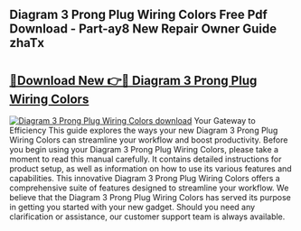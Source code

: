## Diagram 3 Prong Plug Wiring Colors Free Pdf Download - Part-ay8 New Repair Owner Guide zhaTx

# <h2><a href="http://dfo2ci.blite.top/?on=Diagram+3+Prong+Plug+Wiring+Colors">🔗Download New 👉🔴 Diagram 3 Prong Plug Wiring Colors</a></h2>

[![Diagram 3 Prong Plug Wiring Colors download](https://i.imgur.com/lujVjoI.png)](http://dfo2ci.blite.top/?on=Diagram+3+Prong+Plug+Wiring+Colors)
Your Gateway to Efficiency This guide explores the ways your new Diagram 3 Prong Plug Wiring Colors can streamline your workflow and boost productivity. Before you begin using your Diagram 3 Prong Plug Wiring Colors, please take a moment to read this manual carefully. It contains detailed instructions for product setup, as well as information on how to use its various features and capabilities. This innovative Diagram 3 Prong Plug Wiring Colors offers a comprehensive suite of features designed to streamline your workflow. We believe that the Diagram 3 Prong Plug Wiring Colors has served its purpose in getting you started with your new gadget. Should you need any clarification or assistance, our customer support team is always available.
